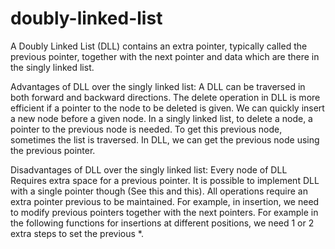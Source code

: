 # doubly-linked-list

A Doubly Linked List (DLL) contains an extra pointer, typically called the previous pointer, 
together with the next pointer and data which are there in the singly linked list.

Advantages of DLL over the singly linked list:
  A DLL can be traversed in both forward and backward directions. 
  The delete operation in DLL is more efficient if a pointer to the node to be deleted is given. 
  We can quickly insert a new node before a given node. 
  In a singly linked list, to delete a node, a pointer to the previous node is needed. To get this previous node, sometimes the list is traversed. In DLL, we can get the   previous node using the previous pointer. 
  
Disadvantages of DLL over the singly linked list:
  Every node of DLL Requires extra space for a previous pointer. It is possible to implement DLL with a single pointer though (See this and this). 
  All operations require an extra pointer previous to be maintained. For example, in insertion, we need to modify previous pointers together with the next pointers. For        example in the following functions for insertions at different positions, we need 1 or 2 extra steps to set the previous *.

